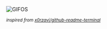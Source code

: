 <div align="justify">
<picture>
    <source media="(prefers-color-scheme: dark)" srcset="https://i.ibb.co/S4ZNKXKK/output-gif.gif">
    <source media="(prefers-color-scheme: light)" srcset="https://i.ibb.co/S4ZNKXKK/output-gif.gif">
    <img alt="GIFOS" src="https://i.ibb.co/S4ZNKXKK/output-gif.gif">
</picture>

<sub><i>inspired from [x0rzavi/github-readme-terminal](https://github.com/x0rzavi/github-readme-terminal)</i></sub>

</div>

<!-- Image deletion URL: https://ibb.co/v6M1JxJJ/a9f503fdf09b3da73fdc343a0a18aa1b -->